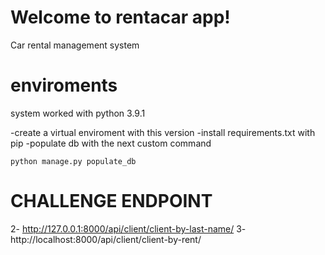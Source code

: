 # Welcome to rentacar app!

Car rental management system


# enviroments

system worked with python 3.9.1

-create a virtual enviroment with this version
-install requirements.txt with pip
-populate db with the next custom command

`python manage.py populate_db`

# CHALLENGE ENDPOINT
2- http://127.0.0.1:8000/api/client/client-by-last-name/
3- http://localhost:8000/api/client/client-by-rent/
